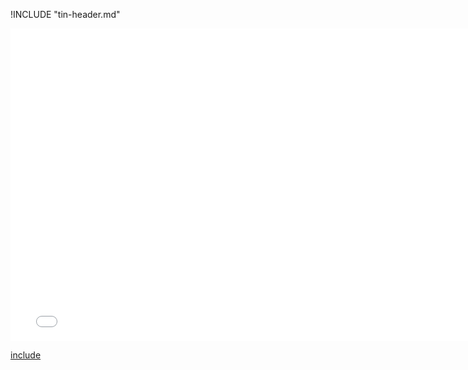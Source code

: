 !INCLUDE "tin-header.md"

<iframe src="../../interpolation-tin.html" width="770" height="500" frameBorder="0" seamless="seamless">
</iframe>

[include](../../interpolation-tin.html)

